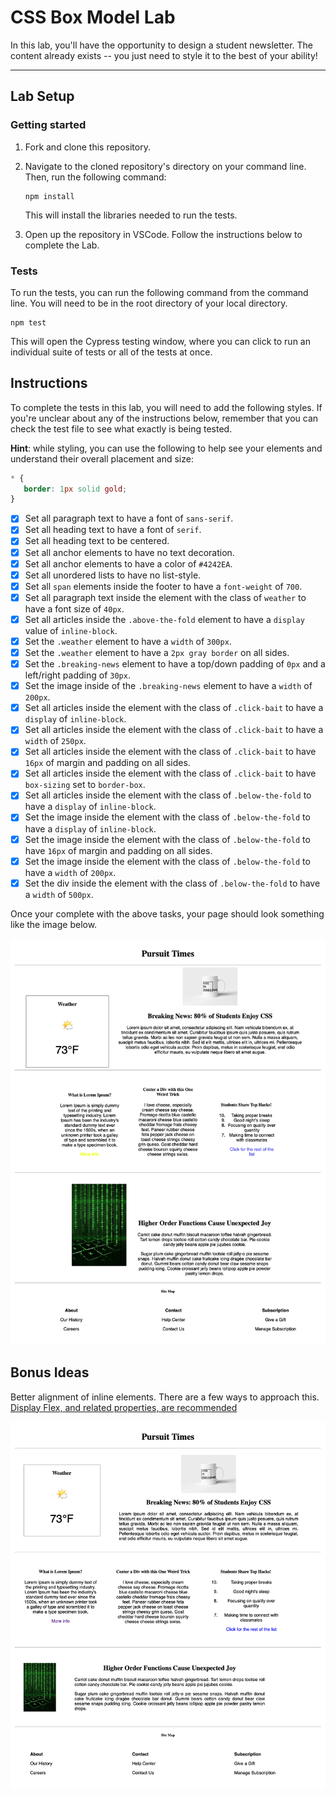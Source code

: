 # CSS Box Model Lab

In this lab, you'll have the opportunity to design a student newsletter. The content already exists -- you just need to style it to the best of your ability!

---

## Lab Setup

### Getting started

1. Fork and clone this repository.

1. Navigate to the cloned repository's directory on your command line. Then, run the following command:

   ```
   npm install
   ```

   This will install the libraries needed to run the tests.

1. Open up the repository in VSCode. Follow the instructions below to complete the Lab.

### Tests

To run the tests, you can run the following command from the command line. You will need to be in the root directory of your local directory.

```
npm test
```

This will open the Cypress testing window, where you can click to run an individual suite of tests or all of the tests at once.

## Instructions

To complete the tests in this lab, you will need to add the following styles. If you're unclear about any of the instructions below, remember that you can check the test file to see what exactly is being tested.

**Hint**: while styling, you can use the following to help see your elements and understand their overall placement and size:

```CSS
* {
   border: 1px solid gold;
}
```

- [x] Set all paragraph text to have a font of `sans-serif`.
- [x] Set all heading text to have a font of `serif`.
- [x] Set all heading text to be centered.
- [x] Set all anchor elements to have no text decoration.
- [x] Set all anchor elements to have a color of `#4242EA`.
- [x] Set all unordered lists to have no list-style.
- [x] Set all `span` elements inside the footer to have a `font-weight` of `700`.
- [x] Set all paragraph text inside the element with the class of `weather` to have a font size of `40px`.
- [x] Set all articles inside the `.above-the-fold` element to have a `display` value of `inline-block`.
- [x] Set the `.weather` element to have a `width` of `300px`.
- [x] Set the `.weather` element to have a `2px gray border` on all sides.
- [x] Set the `.breaking-news` element to have a top/down padding of `0px` and a left/right padding of `30px`.
- [x] Set the image inside of the `.breaking-news` element to have a `width` of `200px`.
- [x] Set all articles inside the element with the class of `.click-bait` to have a `display` of `inline-block`.
- [x] Set all articles inside the element with the class of `.click-bait` to have a `width` of `250px`.
- [x] Set all articles inside the element with the class of `.click-bait` to have `16px` of margin and padding on all sides.
- [x] Set all articles inside the element with the class of `.click-bait` to have `box-sizing` set to `border-box`.
- [x] Set all articles inside the element with the class of `.below-the-fold` to have a `display` of `inline-block`.
- [x] Set the image inside the element with the class of `.below-the-fold` to have a `display` of `inline-block`.
- [x] Set the image inside the element with the class of `.below-the-fold` to have `16px` of margin and padding on all sides.
- [x] Set the image inside the element with the class of `.below-the-fold` to have a `width` of `200px`.
- [x] Set the div inside the element with the class of `.below-the-fold` to have a `width` of `500px`.

Once your complete with the above tasks, your page should look something like the image below.

![Completed lab image.](./assets/basic-example-completed.png)

## Bonus Ideas

Better alignment of inline elements. There are a few ways to approach this. [Display Flex, and related properties, are recommended](https://css-tricks.com/snippets/css/a-guide-to-flexbox/)

![](./assets/bonus-example-completed.png)
